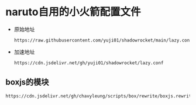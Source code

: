 # naruto自用的小火箭配置文件
- 原始地址
  ```shell
  https://raw.githubusercontent.com/yuji01/shadowrocket/main/lazy.conf
  ```
- 加速地址
  ```shell
  https://cdn.jsdelivr.net/gh/yuji01/shadowrocket/lazy.conf
  ```
## boxjs的模块
```shell
https://cdn.jsdelivr.net/gh/chavyleung/scripts/box/rewrite/boxjs.rewrite.surge.sgmodule
```
